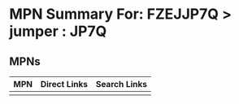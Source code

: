 



# MPN Summary For: FZEJJP7Q > jumper : JP7Q

## MPNs
  

|MPN|Direct Links|Search Links|
| :--- | :--- | :--- |
||||
